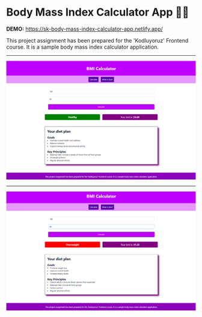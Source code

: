# Body Mass Index Calculator App :hibiscus::gem:

**DEMO:** https://sk-body-mass-index-calculator-app.netlify.app/

This project assignment has been prepared for the 'Kodluyoruz' Frontend course. It is a sample body mass index calculator application.

---

![preview](prev1.png)

---

![preview](prev2.png)
